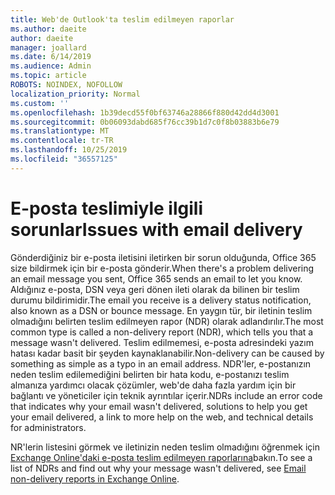 ```yaml
---
title: Web'de Outlook'ta teslim edilmeyen raporlar
ms.author: daeite
author: daeite
manager: joallard
ms.date: 6/14/2019
ms.audience: Admin
ms.topic: article
ROBOTS: NOINDEX, NOFOLLOW
localization_priority: Normal
ms.custom: ''
ms.openlocfilehash: 1b39decd55f0bf63746a28866f880d42dd4d3001
ms.sourcegitcommit: 0b06093dabd685f76cc39b1d7c0f8b03883b6e79
ms.translationtype: MT
ms.contentlocale: tr-TR
ms.lasthandoff: 10/25/2019
ms.locfileid: "36557125"
---
```

# <a name="issues-with-email-delivery"></a><span data-ttu-id="ddaf4-102">E-posta teslimiyle ilgili sorunlar</span><span class="sxs-lookup"><span data-stu-id="ddaf4-102">Issues with email delivery</span></span>

<span data-ttu-id="ddaf4-103">Gönderdiğiniz bir e-posta iletisini iletirken bir sorun olduğunda, Office 365 size bildirmek için bir e-posta gönderir.</span><span class="sxs-lookup"><span data-stu-id="ddaf4-103">When there's a problem delivering an email message you sent, Office 365 sends an email to let you know.</span></span> <span data-ttu-id="ddaf4-104">Aldığınız e-posta, DSN veya geri dönen ileti olarak da bilinen bir teslim durumu bildirimidir.</span><span class="sxs-lookup"><span data-stu-id="ddaf4-104">The email you receive is a delivery status notification, also known as a DSN or bounce message.</span></span> <span data-ttu-id="ddaf4-105">En yaygın tür, bir iletinin teslim olmadığını belirten teslim edilmeyen rapor (NDR) olarak adlandırılır.</span><span class="sxs-lookup"><span data-stu-id="ddaf4-105">The most common type is called a non-delivery report (NDR), which tells you that a message wasn't delivered.</span></span> <span data-ttu-id="ddaf4-106">Teslim edilmemesi, e-posta adresindeki yazım hatası kadar basit bir şeyden kaynaklanabilir.</span><span class="sxs-lookup"><span data-stu-id="ddaf4-106">Non-delivery can be caused by something as simple as a typo in an email address.</span></span> <span data-ttu-id="ddaf4-107">NDR'ler, e-postanızın neden teslim edilemediğini belirten bir hata kodu, e-postanızı teslim almanıza yardımcı olacak çözümler, web'de daha fazla yardım için bir bağlantı ve yöneticiler için teknik ayrıntılar içerir.</span><span class="sxs-lookup"><span data-stu-id="ddaf4-107">NDRs include an error code that indicates why your email wasn't delivered, solutions to help you get your email delivered, a link to more help on the web, and technical details for administrators.</span></span>

<span data-ttu-id="ddaf4-108">NR'lerin listesini görmek ve iletinizin neden teslim olmadığını öğrenmek için [Exchange Online'daki e-posta teslim edilmeyen raporlarına](https://docs.microsoft.com/exchange/mail-flow-best-practices/non-delivery-reports-in-exchange-online/non-delivery-reports-in-exchange-online)bakın.</span><span class="sxs-lookup"><span data-stu-id="ddaf4-108">To see a list of NDRs and find out why your message wasn't delivered, see [Email non-delivery reports in Exchange Online](https://docs.microsoft.com/exchange/mail-flow-best-practices/non-delivery-reports-in-exchange-online/non-delivery-reports-in-exchange-online).</span></span>